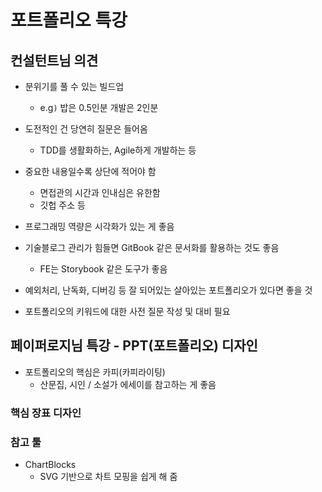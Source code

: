 # 포트폴리오 특강

## 컨설턴트님 의견

- 분위기를 풀 수 있는 빌드업

  - e.g`)` 밥은 0.5인분 개발은 2인분

- 도전적인 건 당연히 질문은 들어옴

  - TDD를 생활화하는, Agile하게 개발하는 등

- 중요한 내용일수록 상단에 적어야 함

  - 면접관의 시간과 인내심은 유한함
  - 깃헙 주소 등

- 프로그래밍 역량은 시각화가 있는 게 좋음

- 기술블로그 관리가 힘들면 GitBook 같은 문서화를 활용하는 것도 좋음

  - FE는 Storybook 같은 도구가 좋음

- 예외처리, 난독화, 디버깅 등 잘 되어있는 살아있는 포트폴리오가 있다면 좋을 것

- 포트폴리오의 키워드에 대한 사전 질문 작성 및 대비 필요

## 페이퍼로지님 특강 - PPT(포트폴리오) 디자인

- 포트폴리오의 핵심은 카피(카피라이팅)
  - 산문집, 시인 / 소설가 에세이를 참고하는 게 좋음

### 핵심 장표 디자인



### 참고 툴
- ChartBlocks
    - SVG 기반으로 차트 모핑을 쉽게 해 줌